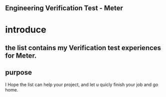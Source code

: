 Engineering Verification Test - Meter
---
# introduce
the list contains my Verification test experiences for Meter.
---
## purpose
I Hope the list can help your project, and let u quicly finish your job and go home. 
